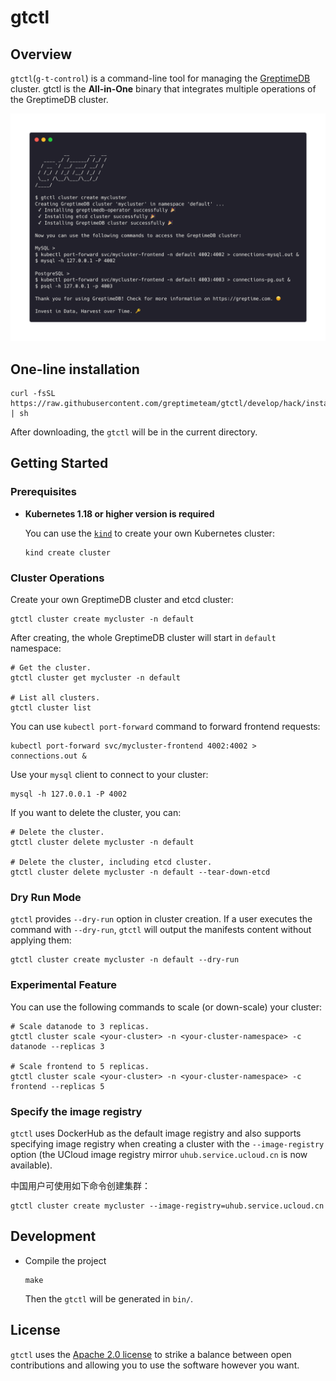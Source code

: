 # gtctl

## Overview

`gtctl`(`g-t-control`) is a command-line tool for managing the [GreptimeDB](https://github.com/GrepTimeTeam/greptimedb) cluster. gtctl is the **All-in-One** binary that integrates multiple operations of the GreptimeDB cluster.

<p align="center">
<img alt="screenshot" src="./docs/images/screenshot.png" width="800px">
</p>

## One-line installation

```console
curl -fsSL https://raw.githubusercontent.com/greptimeteam/gtctl/develop/hack/install.sh | sh
```

After downloading, the `gtctl` will be in the current directory.

## Getting Started

### Prerequisites

- **Kubernetes 1.18 or higher version is required**

  You can use the [`kind`](https://kind.sigs.k8s.io/) to create your own Kubernetes cluster:

  ```console
  kind create cluster
  ```

### Cluster Operations

Create your own GreptimeDB cluster and etcd cluster:

```console
gtctl cluster create mycluster -n default
```

After creating, the whole GreptimeDB cluster will start in `default` namespace:

```console
# Get the cluster.
gtctl cluster get mycluster -n default

# List all clusters.
gtctl cluster list
```

You can use `kubectl port-forward` command to forward frontend requests:

```console
kubectl port-forward svc/mycluster-frontend 4002:4002 > connections.out &
```

Use your `mysql` client to connect to your cluster:

```console
mysql -h 127.0.0.1 -P 4002
```

If you want to delete the cluster, you can:

```console
# Delete the cluster.
gtctl cluster delete mycluster -n default

# Delete the cluster, including etcd cluster.
gtctl cluster delete mycluster -n default --tear-down-etcd
```

### Dry Run Mode

`gtctl` provides `--dry-run` option in cluster creation. If a user executes the command with `--dry-run`, `gtctl` will output the manifests content without applying them:

```console
gtctl cluster create mycluster -n default --dry-run
```

### Experimental Feature

You can use the following commands to scale (or down-scale) your cluster:

```console
# Scale datanode to 3 replicas.
gtctl cluster scale <your-cluster> -n <your-cluster-namespace> -c datanode --replicas 3

# Scale frontend to 5 replicas.
gtctl cluster scale <your-cluster> -n <your-cluster-namespace> -c frontend --replicas 5
```

### Specify the image registry

`gtctl` uses DockerHub as the default image registry and also supports specifying image registry when creating a cluster with the `--image-registry` option (the UCloud image registry mirror `uhub.service.ucloud.cn` is now available).

中国用户可使用如下命令创建集群：

```console
gtctl cluster create mycluster --image-registry=uhub.service.ucloud.cn
```

## Development

- Compile the project

  ```console
  make
  ```

  Then the `gtctl` will be generated in `bin/`.

## License

`gtctl` uses the [Apache 2.0 license](./LICENSE) to strike a balance between open contributions and allowing you to use the software however you want.


